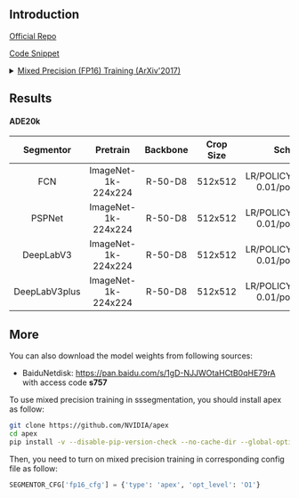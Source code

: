 ## Introduction

<a href="https://github.com/baidu-research/DeepBench">Official Repo</a>

<a href="https://github.com/SegmentationBLWX/sssegmentation/blob/main/ssseg/train.py">Code Snippet</a>

<details>
<summary align="left"><a href="https://arxiv.org/pdf/1710.03740.pdf">Mixed Precision (FP16) Training (ArXiv'2017)</a></summary>

```latex
@article{micikevicius2017mixed,
    title={Mixed precision training},
    author={Micikevicius, Paulius and Narang, Sharan and Alben, Jonah and Diamos, Gregory and Elsen, Erich and Garcia, David and Ginsburg, Boris and Houston, Michael and Kuchaiev, Oleksii and Venkatesh, Ganesh and others},
    journal={arXiv preprint arXiv:1710.03740},
    year={2017}
}
```

</details>


## Results

#### ADE20k
| Segmentor     | Pretrain               | Backbone    | Crop Size  | Schedule                             | Train/Eval Set  | mIoU   | Download                                                                                                                                                                                                                                                                                                                                                                                      |
| :-:           | :-:                    | :-:         | :-:        | :-:                                  | :-:             | :-:    | :-:                                                                                                                                                                                                                                                                                                                                                                                           |
| FCN           | ImageNet-1k-224x224    | R-50-D8     | 512x512    | LR/POLICY/BS/EPOCH: 0.01/poly/16/130 | train/val       | 36.67% | [cfg](https://raw.githubusercontent.com/SegmentationBLWX/sssegmentation/main/ssseg/configs/fcn/fcn_resnet50os8_ade20k.py) &#124; [model](https://github.com/SegmentationBLWX/modelstore/releases/download/ssseg_fp16/fcn_r50_ade20k.pth) &#124; [log](https://github.com/SegmentationBLWX/modelstore/releases/download/ssseg_fp16/fcn_r50_ade20k.log)                                         |
| PSPNet        | ImageNet-1k-224x224    | R-50-D8     | 512x512    | LR/POLICY/BS/EPOCH: 0.01/poly/16/130 | train/val       | 42.06% | [cfg](https://raw.githubusercontent.com/SegmentationBLWX/sssegmentation/main/ssseg/configs/pspnet/pspnet_resnet50os8_ade20k.py) &#124; [model](https://github.com/SegmentationBLWX/modelstore/releases/download/ssseg_fp16/pspnet_r50_ade20k.pth) &#124; [log](https://github.com/SegmentationBLWX/modelstore/releases/download/ssseg_fp16/pspnet_r50_ade20k.log)                             |
| DeepLabV3     | ImageNet-1k-224x224    | R-50-D8     | 512x512    | LR/POLICY/BS/EPOCH: 0.01/poly/16/130 | train/val       | 43.54% | [cfg](https://raw.githubusercontent.com/SegmentationBLWX/sssegmentation/main/ssseg/configs/deeplabv3/deeplabv3_resnet50os8_ade20k.py) &#124; [model](https://github.com/SegmentationBLWX/modelstore/releases/download/ssseg_fp16/deeplabv3_r50_ade20k.pth) &#124; [log](https://github.com/SegmentationBLWX/modelstore/releases/download/ssseg_fp16/deeplabv3_r50_ade20k.log)                 |
| DeepLabV3plus | ImageNet-1k-224x224    | R-50-D8     | 512x512    | LR/POLICY/BS/EPOCH: 0.01/poly/16/130 | train/val       | 43.87% | [cfg](https://raw.githubusercontent.com/SegmentationBLWX/sssegmentation/main/ssseg/configs/deeplabv3plus/deeplabv3plus_resnet50os8_ade20k.py) &#124; [model](https://github.com/SegmentationBLWX/modelstore/releases/download/ssseg_fp16/deeplabv3plus_r50_ade20k.pth) &#124; [log](https://github.com/SegmentationBLWX/modelstore/releases/download/ssseg_fp16/deeplabv3plus_r50_ade20k.log) |


## More
You can also download the model weights from following sources:
- BaiduNetdisk: https://pan.baidu.com/s/1gD-NJJWOtaHCtB0qHE79rA with access code **s757**

To use mixed precision training in sssegmentation, you should install apex as follow:
```sh
git clone https://github.com/NVIDIA/apex
cd apex
pip install -v --disable-pip-version-check --no-cache-dir --global-option="--cpp_ext" --global-option="--cuda_ext" ./
```

Then, you need to turn on mixed precision training in corresponding config file as follow:
```python
SEGMENTOR_CFG['fp16_cfg'] = {'type': 'apex', 'opt_level': 'O1'}
```